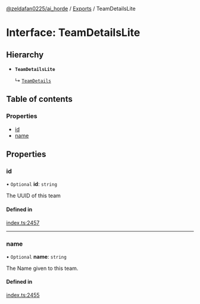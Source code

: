 [@zeldafan0225/ai_horde](../README.md) / [Exports](../modules.md) / TeamDetailsLite

# Interface: TeamDetailsLite

## Hierarchy

- **`TeamDetailsLite`**

  ↳ [`TeamDetails`](TeamDetails.md)

## Table of contents

### Properties

- [id](TeamDetailsLite.md#id)
- [name](TeamDetailsLite.md#name)

## Properties

### id

• `Optional` **id**: `string`

The UUID of this team

#### Defined in

[index.ts:2457](https://github.com/ZeldaFan0225/ai_horde/blob/89ead18/index.ts#L2457)

___

### name

• `Optional` **name**: `string`

The Name given to this team.

#### Defined in

[index.ts:2455](https://github.com/ZeldaFan0225/ai_horde/blob/89ead18/index.ts#L2455)
